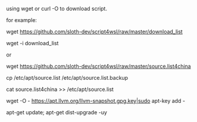 using wget or curl -O to download script.

for example:

  wget https://github.com/sloth-dev/script4wsl/raw/master/download_list

  wget -i download_list

or

  wget https://github.com/sloth-dev/script4wsl/raw/master/source.list4china

  cp /etc/apt/source.list /etc/apt/source.list.backup

  cat source.list4china >> /etc/apt/source.list

  wget -O - https://apt.llvm.org/llvm-snapshot.gpg.key|sudo apt-key add -

  apt-get update; apt-get dist-upgrade -uy
